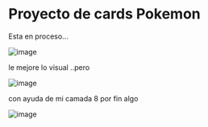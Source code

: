 # Proyecto de cards Pokemon 

Esta en proceso... 

![image](https://user-images.githubusercontent.com/93058053/221111991-01e4d463-5ff6-443d-84d2-82bc9a1ef3b7.png)

le mejore lo visual ..pero 

![image](https://user-images.githubusercontent.com/93058053/221286620-3e947f32-0ff4-417b-8452-cd8c9f981464.png)


con ayuda de mi camada 8 por fin algo

![image](https://user-images.githubusercontent.com/93058053/221373245-7ce5a598-8e42-42d0-abdd-ca0ecb493ad5.png)
